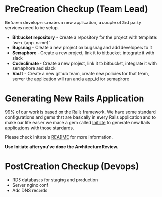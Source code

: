 # PreCreation Checkup (Team Lead)

Before a developer creates a new application, a couple of 3rd party services need to be setup.

* **Bitbucket repository** - Create a repository for the project with template: 'web_{app_name}'
* **Bugsnag** - Create a new project on bugsnag and add developers to it
* **Semaphore** - Create a new project, link it to bitbucket, integrate it with slack
* **Codeclimate** - Create a new project, link it to bitbucket, integrate it with semaphore and slack
* **Vault** - Create a new github team, create new policies for that team, server the application will run and a app_id for semaphore

# Generating New Rails Application

99% of our work is based on the Rails framework. We have some standard configurations and gems that are basically in every Rails application and to make our life easier we made a gem called [Initiate](https://github.com/infinum/initiate) to generate new Rails applications with those standards.

Please check Initiate's [README](https://github.com/infinum/initiate#initiate-) for more information.

**Use Initiate after you've done the Architecture Review.**

# PostCreation Checkup (Devops)

* RDS databases for staging and production
* Server nginx conf
* Add DNS records
